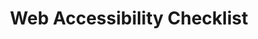 ---
layout: checklist-web
title: Web Accessibility Checklist
permalink: /web/
entrytype: checklist-web
---